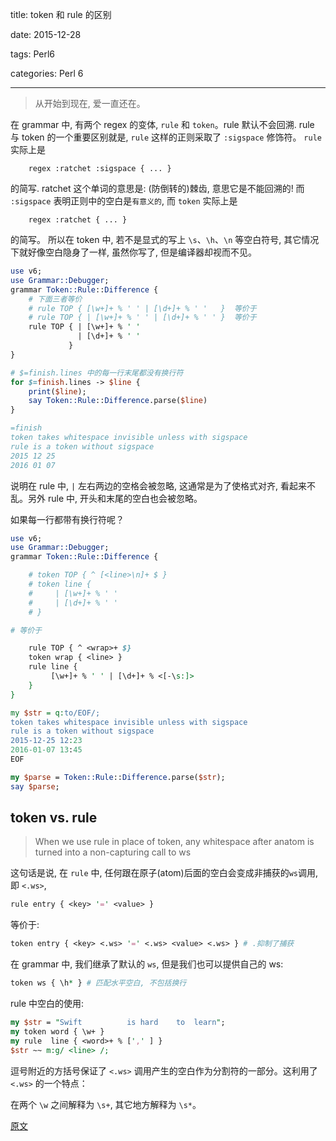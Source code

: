 title:  token 和 rule 的区别

date: 2015-12-28

tags: Perl6

categories: Perl 6

------

<blockquote class='blockquote-center'> 从开始到现在, 爱一直还在。</blockquote>



在 grammar 中, 有两个 regex 的变体, `rule` 和 `token`。rule 默认不会回溯.  rule 与 token 的一个重要区别就是, `rule` 这样的正则采取了 `:sigspace` 修饰符。 `rule` 实际上是

``` 
    regex :ratchet :sigspace { ... }
```

的简写.  ratchet 这个单词的意思是: (防倒转的)棘齿, 意思它是不能回溯的!  而 `:sigspace` 表明正则中的空白是`有意义的`, 而 `token` 实际上是

``` 
    regex :ratchet { ... }
```

的简写。 所以在 token 中, 若不是显式的写上 `\s`、`\h`、`\n` 等空白符号, 其它情况下就好像空白隐身了一样, 虽然你写了, 但是编译器却视而不见。

``` perl
use v6;
use Grammar::Debugger;
grammar Token::Rule::Difference {
    # 下面三者等价
    # rule TOP { [\w+]+ % ' ' | [\d+]+ % ' '   }  等价于
    # rule TOP { | [\w+]+ % ' ' | [\d+]+ % ' ' }  等价于
    rule TOP { | [\w+]+ % ' '
               | [\d+]+ % ' '
             }
}

# $=finish.lines 中的每一行末尾都没有换行符
for $=finish.lines -> $line {
    print($line);
    say Token::Rule::Difference.parse($line)
}

=finish
token takes whitespace invisible unless with sigspace
rule is a token without sigspace
2015 12 25
2016 01 07
```

说明在 rule 中, `|` 左右两边的空格会被忽略, 这通常是为了使格式对齐, 看起来不乱。另外 rule 中, 开头和末尾的空白也会被忽略。

如果每一行都带有换行符呢？

``` perl
use v6;
use Grammar::Debugger;
grammar Token::Rule::Difference {

    # token TOP { ^ [<line>\n]+ $ }
    # token line {
    #     | [\w+]+ % ' '
    #     | [\d+]+ % ' '
    # }

# 等价于

    rule TOP { ^ <wrap>+ $}
    token wrap { <line> }
    rule line {
         [\w+]+ % ' ' | [\d+]+ % <[-\s:]>
    }
}

my $str = q:to/EOF/;
token takes whitespace invisible unless with sigspace
rule is a token without sigspace
2015-12-25 12:23
2016-01-07 13:45
EOF

my $parse = Token::Rule::Difference.parse($str);
say $parse;
```

## token vs. rule

> When we use rule in place of token, any whitespace after anatom is turned into a non-capturing call to ws									

这句话是说, 在 `rule` 中, 任何跟在原子(atom)后面的空白会变成非捕获的`ws`调用, 即 `<.ws>`, 

``` perl
rule entry { <key> '=' <value> }
```

等价于:

``` perl
token entry { <key> <.ws> '=' <.ws> <value> <.ws> } # .抑制了捕获
```

在 grammar 中, 我们继承了默认的 `ws`, 但是我们也可以提供自己的 ws:

``` perl
token ws { \h* } # 匹配水平空白, 不包括换行
```

rule 中空白的使用:

``` perl
my $str = "Swift          is hard    to  learn";
my token word { \w+ }
my rule  line { <word>+ % [',' ] }
$str ~~ m:g/ <line> /;
```

逗号附近的方括号保证了 `<.ws>` 调用产生的空白作为分割符的一部分。这利用了 `<.ws>` 的一个特点：

在两个 `\w` 之间解释为 `\s+`, 其它地方解释为 `\s*`。

[原文](http://chenyf.gitcafe.io)
